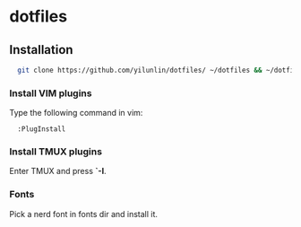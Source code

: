 # dotfiles
## Installation
```bash
  git clone https://github.com/yilunlin/dotfiles/ ~/dotfiles && ~/dotfiles/install
```

### Install VIM plugins
Type the following command in vim:
```
  :PlugInstall
```

### Install TMUX plugins
Enter TMUX and press __`-I__.

### Fonts
Pick a nerd font in fonts dir and install it.
